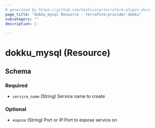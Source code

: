 ```yaml
---
# generated by https://github.com/hashicorp/terraform-plugin-docs
page_title: "dokku_mysql Resource - terraform-provider-dokku"
subcategory: ""
description: |-
  
---
```


# dokku_mysql (Resource)





<!-- schema generated by tfplugindocs -->
## Schema

### Required

- `service_name` (String) Service name to create

### Optional

- `expose` (String) Port or IP:Port to expose service on
